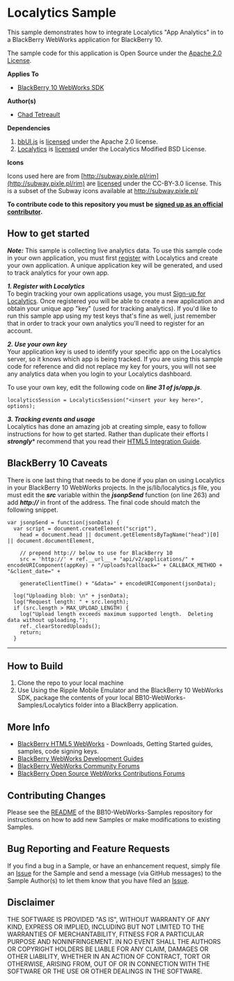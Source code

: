 # Localytics Sample

This sample demonstrates how to integrate Localytics "App Analytics" in to a BlackBerry WebWorks application for BlackBerry 10.

The sample code for this application is Open Source under the [Apache 2.0 License](http://www.apache.org/licenses/LICENSE-2.0.html).

**Applies To**

* [BlackBerry 10 WebWorks SDK](https://developer.blackberry.com/html5/download/sdk) 

**Author(s)** 

* [Chad Tetreault](http://www.twitter.com/chadtatro)

**Dependencies**

1. [bbUI.js](https://github.com/blackberry/bbUI.js) is [licensed](https://github.com/blackberry/bbUI.js/blob/master/LICENSE) under the Apache 2.0 license.
2. [Localytics](http://localytics.com) is [licensed](http://www.localytics.com/docs/opensourceinfo/#license-documentation) under the Localytics Modified BSD License.

**Icons**

Icons used here are from [http://subway.pixle.pl/rim](http://subway.pixle.pl/rim) are [licensed](http://creativecommons.org/licenses/by/3.0/) under the CC-BY-3.0 license.  This is a subset of the Subway icons available at http://subway.pixle.pl/

**To contribute code to this repository you must be [signed up as an official contributor](http://blackberry.github.com/howToContribute.html).**

<!-- ## Screenshots 

![Screenshot](https://raw.github.com/ctetreault/BB10-WebWorks-Samples/master/WindowCovers/screenshot.png)
 -->

## How to get started

***Note:*** This sample is collecting live analytics data. To use this sample code in your own application, you must first [register](http://www.localytics.com/register) with Localytics and create your own application. A unique application key will be generated, and used to track analytics for your own app.

***1. Register with Localytics***</br>
To begin tracking your own applications usage, you must [Sign-up for Localytics](http://www.localytics.com/register). Once registered you will be able to create a new application and obtain your unique app "key" (used for tracking analytics). If you'd like to run this sample app using my test keys that's fine as well, just remember that in order to track your own analytics you'll need to register for an account.<br/>

***2. Use your own key***</br>
Your application key is used to identify your specific app on the Localytics server, so it knows which app is being tracked. If you are using this sample code for reference and did not replace my key for yours, you will not see any analytics data when you login to your Localytics dashboard.

To use your own key, edit the following code on ***line 31 of js/app.js***.

```
localyticsSession = LocalyticsSession("<insert your key here>", options);
```

***3. Tracking events and usage***</br>
Localytics has done an amazing job at creating simple, easy to follow instructions for how to get started. Rather than duplicate their efforts I ***strongly**** recommend that you read their [HTML5 Integration Guide](http://www.localytics.com/docs/html5-integration/).

## BlackBerry 10 Caveats
There is one last thing that needs to be done if you plan on using Localytics in your BlackBerry 10 WebWorks projects. In the js/lib/localytics.js file, you must edit the ***src*** variable within the ***jsonpSend*** function (on line 263) and add ***http://*** in front of the address. The final code should match the following snippet.

```
var jsonpSend = function(jsonData) {
  var script = document.createElement("script"),
    head = document.head || document.getElementsByTagName("head")[0] || document.documentElement,
   
    // prepend http:// below to use for BlackBerry 10
    src = 'http://' + ref.__url__ + "api/v2/applications/" + encodeURIComponent(appKey) + "/uploads?callback=" + CALLBACK_METHOD + "&client_date=" + 

    generateClientTime() + "&data=" + encodeURIComponent(jsonData);

  log("Uploading blob: \n" + jsonData);
  log("Request length: " + src.length);
  if (src.length > MAX_UPLOAD_LENGTH) {
    log("Upload length exceeds maximum supported length.  Deleting data without uploading.");
    ref._clearStoredUploads();
    return;
  }
```      


***
## How to Build

1. Clone the repo to your local machine
2. Use Using the Ripple Mobile Emulator and the BlackBerry 10 WebWorks SDK, package the contents of your local BB10-WebWorks-Samples/Localytics folder into a BlackBerry application.

## More Info

* [BlackBerry HTML5 WebWorks](https://bdsc.webapps.blackberry.com/html5/) - Downloads, Getting Started guides, samples, code signing keys.
* [BlackBerry WebWorks Development Guides](https://bdsc.webapps.blackberry.com/html5/documentation)
* [BlackBerry WebWorks Community Forums](http://supportforums.blackberry.com/t5/Web-and-WebWorks-Development/bd-p/browser_dev)
* [BlackBerry Open Source WebWorks Contributions Forums](http://supportforums.blackberry.com/t5/BlackBerry-WebWorks/bd-p/ww_con)

## Contributing Changes

Please see the [README](https://github.com/blackberry/BB10-WebWorks-Samples) of the BB10-WebWorks-Samples repository for instructions on how to add new Samples or make modifications to existing Samples.

## Bug Reporting and Feature Requests

If you find a bug in a Sample, or have an enhancement request, simply file an [Issue](https://github.com/blackberry/BB10-WebWorks-Samples/issues) for the Sample and send a message (via GitHub messages) to the Sample Author(s) to let them know that you have filed an [Issue](https://github.com/blackberry/BB10-WebWorks-Samples/issues).

## Disclaimer

THE SOFTWARE IS PROVIDED "AS IS", WITHOUT WARRANTY OF ANY KIND, EXPRESS OR IMPLIED, INCLUDING BUT NOT LIMITED TO THE WARRANTIES OF MERCHANTABILITY, FITNESS FOR A PARTICULAR PURPOSE AND NONINFRINGEMENT. IN NO EVENT SHALL THE AUTHORS OR COPYRIGHT HOLDERS BE LIABLE FOR ANY CLAIM, DAMAGES OR OTHER LIABILITY, WHETHER IN AN ACTION OF CONTRACT, TORT OR OTHERWISE, ARISING FROM, OUT OF OR IN CONNECTION WITH THE SOFTWARE OR THE USE OR OTHER DEALINGS IN THE SOFTWARE.

